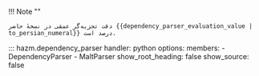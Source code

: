!!! Note ""

    دقت تجزیه‌گر عمقی در نسخهٔ حاضر {{dependency_parser_evaluation_value | to_persian_numeral}} درصد است. 

::: hazm.dependency_parser
    handler: python
    options:
        members:
            - DependencyParser
            - MaltParser
        show_root_heading: false
        show_source: false
